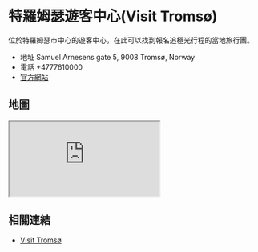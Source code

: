 # 特羅姆瑟遊客中心(Visit Tromsø)

位於特羅姆瑟市中心的遊客中心，在此可以找到報名追極光行程的當地旅行團。

- 地址 Samuel Arnesens gate 5, 9008 Tromsø, Norway
- 電話 +4777610000
- [官方網站](https://www.visittromso.no/)

## 地圖

<iframe src="https://www.google.com/maps/embed?pb=!1m18!1m12!1m3!1d11101.335004523226!2d18.923983110839828!3d69.64706430000001!2m3!1f0!2f0!3f0!3m2!1i1024!2i768!4f13.1!3m3!1m2!1s0x45c4c5aca702364b%3A0x2c5a9544a6b9f5f9!2sVisit%20Troms%C3%B8!5e0!3m2!1sen!2stw!4v1690570343078!5m2!1sen!2stw" allowfullscreen="" loading="lazy" referrerpolicy="no-referrer-when-downgrade"></iframe>

## 相關連結

- [Visit Tromsø](https://www.visittromso.no/)
